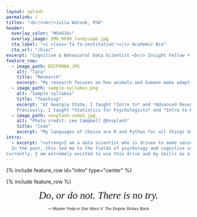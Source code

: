```yaml
---
layout: splash
permalink: /
titlex: "<br/><br/>Julia Watzek, PhD"
header:
  overlay_color: "#5e616c"
  overlay_image: IMG_9699_landscape.jpg
  cta_label: "<i class='fa fa-institution'></i> Academic Bio"
  cta_url: "/bio/"
excerpt: "Cognitive & Behavioral Data Scientist <br/> Insight Fellow • One of [ManyPrimates](https://manyprimates.github.io)"
feature_row:
  - image_path: DSCF9884.JPG
    alt: "Tara"
    title: "Research"
    excerpt: "My research focuses on how animals and humans make adaptive decisions in uncertain environments. In particular, I'm interested in understanding decision-making biases and seemingly irrational behavior in the context of an individual's physical and social environment. "
  - image_path: sample-syllabus.png
    alt: "Sample syllabus"
    title: "Teaching"
    excerpt: "At Georgia State, I taught *Intro to* and *Advanced Research Design & Analysis*, *Intro to General Psychology*, and guest lectured on a range of topics in courses such as *Psychology of Animal Behavior* and *Primate Models of Human Behavior*.<br/><br/>
    Previously, I taught *Statistics for Psychologists* and *Intro to R programming* and have run workshops to teach R and Python for data wrangling and visualization, stimulus presentation, and mathematical simulations."
  - image_path: unsplash-code2.jpg
    alt: "Photo credit: Lee Campbell @Unsplash"
    title: "Code"
    excerpt: "My languages of choice are R and Python for all things data science, but I find my way around Matlab and SAS as well. I use LaTeX for typesetting and the usual suspects for web development. <br/><br/>Recently, I've been learning Java and XML for Android mobile development. A recent project is WhatsOb, an Android app for behavioral observations."
intro:
  - excerpt: "<strong>I am a data scientist who is driven to make sense of why people do what they do and to figure out how we can make better decisions.</strong><br/><br/>
  In the past, this led me to the fields of psychology and cognitive science, where I earned my PhD studying why, when, and how humans and other primates make irrational decisions. I transitioned to a data career in industry to have a more direct impact on people's day-to-day lives. As a data science fellow at Insight, I consulted with the social media startup Stacks to build them an end-to-end recommender system that helps users more easily connect with each other on the app and find content that they'll love.<br/><br/>
Currently, I am extremely excited to use this drive and my skills as a data scientist at Audible to empower listeners to find relevant content that they meaningfully care about and to help them get the most out of the catalog.<br/><br/>[<i class='fa fa-pencil'></i> Email me](mailto:hello@juliawatzek.com){: .btn}"
---
```


{% include feature_row id="intro" type="center" %}

{% include feature_row %}

<div style="text-align: center">
<span style="font-size: 1.953em; font-family: serif; font-style: italic;">Do, or do not. There is no try.</span><br/>

<span style="font-size: 0.75em;">&mdash; Master Yoda in <em>Star Wars V: The Empire Strikes Back</em></span>
</div>
